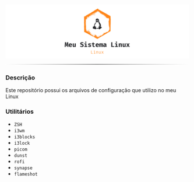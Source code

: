 ![capa](https://github.com/kelvin-hey/my-linux-desktop/blob/main/assets/wall.png)
![linha](https://github.com/kelvin-hey/kelvin-hey/blob/main/assets/line.png)

### Descrição

Este repositório possui os arquivos de configuração que utilizo no meu Linux

### Utilitários

- `ZSH`
- `i3wm`
- `i3blocks`
- `i3lock`
- `picom`
- `dunst`
- `rofi`
- `synapse`
- `flameshot`
